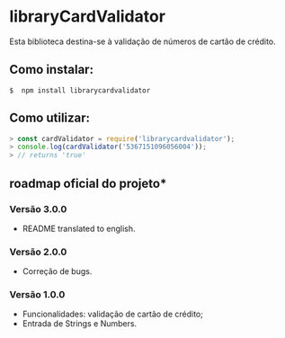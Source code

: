 # libraryCardValidator

Esta biblioteca destina-se à validação de números de cartão de crédito.

## Como instalar:

```
$  npm install librarycardvalidator
```

## Como utilizar:

```javascript
> const cardValidator = require('librarycardvalidator');
> console.log(cardValidator('5367151096056004'));
> // returns 'true'
```

## roadmap oficial do projeto*

### Versão 3.0.0

* README translated to english.

### Versão 2.0.0

* Correção de bugs.

### Versão 1.0.0

* Funcionalidades: validação de cartão de crédito;
* Entrada de Strings e Numbers.